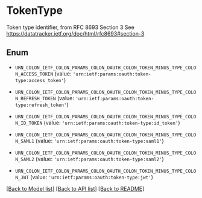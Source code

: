 # TokenType

Token type identifier, from RFC 8693 Section 3  See https://datatracker.ietf.org/doc/html/rfc8693#section-3

## Enum

* `URN_COLON_IETF_COLON_PARAMS_COLON_OAUTH_COLON_TOKEN_MINUS_TYPE_COLON_ACCESS_TOKEN` (value: `'urn:ietf:params:oauth:token-type:access_token'`)

* `URN_COLON_IETF_COLON_PARAMS_COLON_OAUTH_COLON_TOKEN_MINUS_TYPE_COLON_REFRESH_TOKEN` (value: `'urn:ietf:params:oauth:token-type:refresh_token'`)

* `URN_COLON_IETF_COLON_PARAMS_COLON_OAUTH_COLON_TOKEN_MINUS_TYPE_COLON_ID_TOKEN` (value: `'urn:ietf:params:oauth:token-type:id_token'`)

* `URN_COLON_IETF_COLON_PARAMS_COLON_OAUTH_COLON_TOKEN_MINUS_TYPE_COLON_SAML1` (value: `'urn:ietf:params:oauth:token-type:saml1'`)

* `URN_COLON_IETF_COLON_PARAMS_COLON_OAUTH_COLON_TOKEN_MINUS_TYPE_COLON_SAML2` (value: `'urn:ietf:params:oauth:token-type:saml2'`)

* `URN_COLON_IETF_COLON_PARAMS_COLON_OAUTH_COLON_TOKEN_MINUS_TYPE_COLON_JWT` (value: `'urn:ietf:params:oauth:token-type:jwt'`)

[[Back to Model list]](../README.md#documentation-for-models) [[Back to API list]](../README.md#documentation-for-api-endpoints) [[Back to README]](../README.md)


